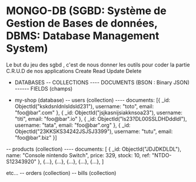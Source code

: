 
# MONGO-DB (SGBD: Système de Gestion de Bases de données, DBMS: Database Management System)

Le but du jeu des sgbd , c'est de nous donner les outils pour coder la partie C.R.U.D de nos applications
Create
Read
Update
Delete


- DATABASES
-- COLLECTIONS 
---- DOCUMENTS (BSON : Binary JSON)
------ FIELDS (champs)

- my-shop (database)
-- users (collection)
---- documents:
[{
    _id: ObjectId("kskdsnldnlsldsld231"),
    username: "toto",
    email: "foo@bar".com"
},
{
    _id: ObjectId("jsjkasnijsiakknsoa23"),
    username: "titi",
    email: "foo@bar".io"
},
{
    _id: ObjectId("ls23?DL00SSLDHDddldl"),
    username: "tata",
    email: "foo@bar".org"
},
{
    _id: ObjectId("23KKSKS34242JSJSJ3399"),
    username: "tutu",
    email: "foo@bar".biz"
}]

-- products (collection)
---- documents:
[
    {
        _id: ObjectId("JDJDKDLDL"),
        name: "Console nintendo Switch",
        price: 329,
        stock: 10,
        ref: "NTDO-S12343920"
    },
    {...},
    {...},
    {...},
    {...},
    {...},
]

etc...
-- orders (collection)
-- bills (collection)